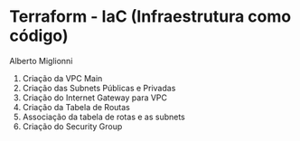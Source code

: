 <h1>Terraform - IaC (Infraestrutura como código)</h1>
Alberto Miglionni


1) Criação da VPC Main
2) Criação das Subnets Públicas e Privadas
3) Criação do Internet Gateway para VPC
4) Criação da Tabela de Routas
5) Associação da tabela de rotas e as subnets
6) Criação do Security Group